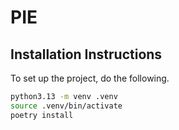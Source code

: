 # PIE

## Installation Instructions

To set up the project, do the following.

```sh
python3.13 -m venv .venv
source .venv/bin/activate
poetry install
```
